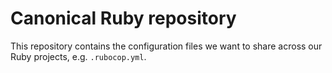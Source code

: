 # Canonical Ruby repository

This repository contains the configuration files we want to share across our Ruby projects, e.g. `.rubocop.yml`.
